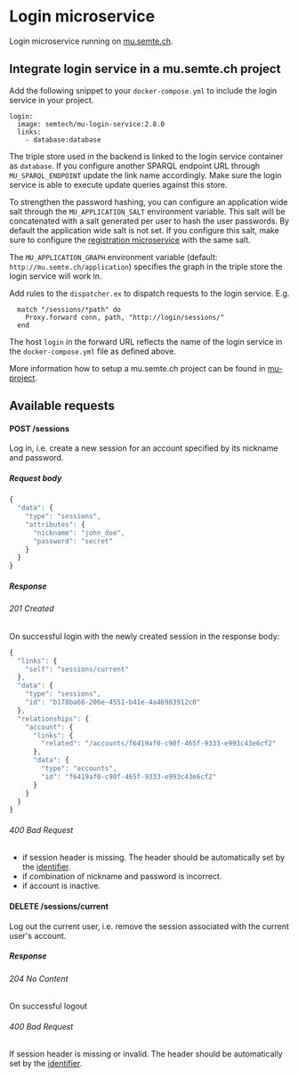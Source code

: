 # Login microservice
Login microservice running on [mu.semte.ch](http://mu.semte.ch).

## Integrate login service in a mu.semte.ch project
Add the following snippet to your `docker-compose.yml` to include the login service in your project.

```
login:
  image: semtech/mu-login-service:2.8.0
  links:
    - database:database
```

The triple store used in the backend is linked to the login service container as `database`. If you configure another SPARQL endpoint URL through `MU_SPARQL_ENDPOINT` update the link name accordingly. Make sure the login service is able to execute update queries against this store.

To strengthen the password hashing, you can configure an application wide salt through the `MU_APPLICATION_SALT` environment variable. This salt will be concatenated with a salt generated per user to hash the user passwords. By default the application wide salt is not set. If you configure this salt, make sure to configure the [registration microservice](https://github.com/mu-semtech/registration-service) with the same salt.

The `MU_APPLICATION_GRAPH` environment variable (default: `http://mu.semte.ch/application`) specifies the graph in the triple store the login service will work in.


Add rules to the `dispatcher.ex` to dispatch requests to the login service. E.g. 

```
  match "/sessions/*path" do
    Proxy.forward conn, path, "http://login/sessions/"
  end
```
The host `login` in the forward URL reflects the name of the login service in the `docker-compose.yml` file as defined above.

More information how to setup a mu.semte.ch project can be found in [mu-project](https://github.com/mu-semtech/mu-project).


## Available requests

#### POST /sessions
Log in, i.e. create a new session for an account specified by its nickname and password.

##### Request body
```javascript
{
  "data": {
    "type": "sessions",
    "attributes": {
      "nickname": "john_doe",
      "password": "secret"
    }
  }
}
```

##### Response
###### 201 Created
On successful login with the newly created session in the response body:

```javascript
{
  "links": {
    "self": "sessions/current"
  },
  "data": {
    "type": "sessions",
    "id": "b178ba66-206e-4551-b41e-4a46983912c0"
  },
  "relationships": {
    "account": {
      "links": {
        "related": "/accounts/f6419af0-c90f-465f-9333-e993c43e6cf2"
      },
      "data": {
        "type": "accounts",
        "id": "f6419af0-c90f-465f-9333-e993c43e6cf2"
      }
    }
  }
}
```

###### 400 Bad Request
- if session header is missing. The header should be automatically set by the [identifier](https://github.com/mu-semtech/mu-identifier).
- if combination of nickname and password is incorrect.
- if account is inactive.



#### DELETE /sessions/current
Log out the current user, i.e. remove the session associated with the current user's account.

##### Response
###### 204 No Content
On successful logout

###### 400 Bad Request
If session header is missing or invalid. The header should be automatically set by the [identifier](https://github.com/mu-semtech/mu-identifier).
